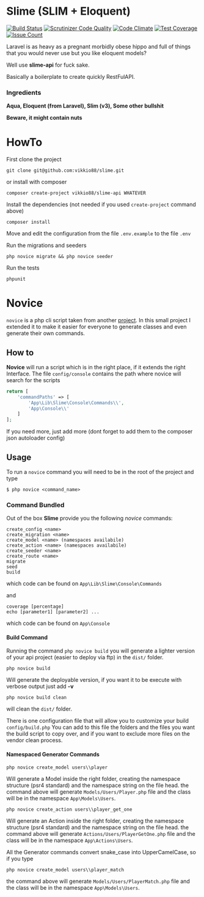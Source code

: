 # Slime (SLIM + Eloquent)
[![Build Status](https://travis-ci.org/vikkio88/slime.svg?branch=master)](https://travis-ci.org/vikkio88/slime) [![Scrutinizer Code Quality](https://scrutinizer-ci.com/g/vikkio88/slime/badges/quality-score.png?b=master)](https://scrutinizer-ci.com/g/vikkio88/slime/?branch=master) [![Code Climate](https://codeclimate.com/github/vikkio88/slime/badges/gpa.svg)](https://codeclimate.com/github/vikkio88/slime) [![Test Coverage](https://codeclimate.com/github/vikkio88/slime/badges/coverage.svg)](https://codeclimate.com/github/vikkio88/slime/coverage) [![Issue Count](https://codeclimate.com/github/vikkio88/slime/badges/issue_count.svg)](https://codeclimate.com/github/vikkio88/slime) 

Laravel is as heavy as a pregnant morbidly obese hippo and full of things that you would never use but you like eloquent models?

Well use **slime-api** for fuck sake.

Basically a boilerplate to create quickly RestFulAPI.

### Ingredients

**Aqua, Eloquent (from Laravel), Slim (v3), Some other bullshit**

**Beware, it might contain nuts**

# HowTo
First clone the project
```
git clone git@github.com:vikkio88/slime.git
```
or install with composer
```
composer create-project vikkio88/slime-api WHATEVER
```

Install the dependencies (not needed if you used ```create-project``` command above)
```
composer install
```

Move and edit the configuration from the file ```.env.example``` to the file ```.env```

Run the migrations and seeders
```
php novice migrate && php novice seeder
```
Run the tests
```
phpunit
```

# Novice
```novice``` is a php cli script taken from another [project](https://github.com/kladd/slim-eloquent).
In this small project I extended it to make it easier for everyone to generate classes and even generate their own commands.
## How to
**Novice** will run a script which is in the right place, if it extends the right Interface.
The file ```config/console``` contains the path where novice will search for the scripts
```php
return [
    'commandPaths' => [
        'App\Lib\Slime\Console\Commands\\',
        'App\Console\\'
    ]
];
```
If you need more, just add more (dont forget to add them to the composer json autoloader config)

## Usage
To run a ```novice``` command you will need to be in the root of the project and type
```
$ php novice <command_name>
```

### Command Bundled
Out of the box **Slime** provide you the following *novice* commands:
```
create_config <name>
create_migration <name>
create_model <name> (namespaces availabile)
create_action <name> (namespaces availabile)
create_seeder <name>
create_route <name>
migrate
seed
build
```
which code can be found on ```App\Lib\Slime\Console\Commands```
 
 and 
 ```
 coverage [percentage]
 echo [parameter1] [parameter2] ...
 ```
 which code can be found on ```App\Console```
#### Build Command
Running the command ```php novice build``` you will generate a lighter version of your api project (easier to deploy via ftp) in the ```dist/``` folder.
```
php novice build
```
Will generate the deployable version, if you want it to be execute with verbose output just add **-v**
```
php novice build clean
```
will clean the ```dist/``` folder.

There is one configuration file that will allow you to customize your build ```config/build.php```
You can add to this file the folders and the files you want the build script to copy over, and if you want to exclude more files on the vendor clean process.

#### Namespaced Generator Commands
```
php novice create_model users\\player
```
Will generate a Model inside the right folder, creating the namespace structure (psr4 standard) and the namespace string on the file head.
the command above will generate ```Models/Users/Player.php``` file and the class will be in the namespace ```App\Models\Users```.

```
php novice create_action users\\player_get_one
```
Will generate an Action inside the right folder, creating the namespace structure (psr4 standard) and the namespace string on the file head.
the command above will generate ```Actions/Users/PlayerGetOne.php``` file and the class will be in the namespace ```App\Actions\Users```.

All the Generator commands convert snake_case into UpperCamelCase, so if you type
```
php novice create_model users\\player_match
```
the command above will generate ```Models/Users/PlayerMatch.php``` file and the class will be in the namespace ```App\Models\Users```.
